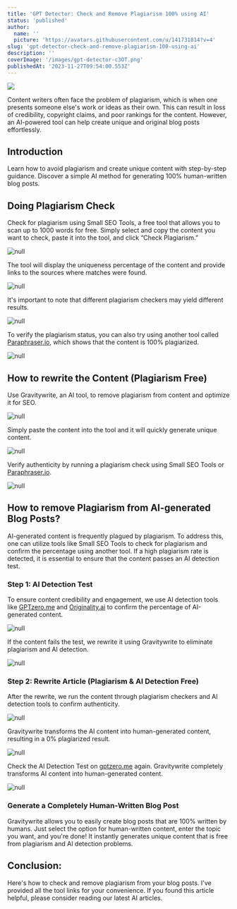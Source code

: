 ```yaml
---
title: 'GPT Detector: Check and Remove Plagiarism 100% using AI'
status: 'published'
author:
  name: ''
  picture: 'https://avatars.githubusercontent.com/u/141731814?v=4'
slug: 'gpt-detector-check-and-remove-plagiarism-100-using-ai'
description: ''
coverImage: '/images/gpt-detector-c3OT.png'
publishedAt: '2023-11-27T09:54:00.553Z'
---
```


![](/images/gpt-detector-gyOD.png)

Content writers often face the problem of plagiarism, which is when one presents someone else's work or ideas as their own. This can result in loss of credibility, copyright claims, and poor rankings for the content. However, an AI-powered tool can help create unique and original blog posts effortlessly.

## **Introduction**

Learn how to avoid plagiarism and create unique content with step-by-step guidance. Discover a simple AI method for generating 100% human-written blog posts.

## **Doing Plagiarism Check**

Check for plagiarism using Small SEO Tools, a free tool that allows you to scan up to 1000 words for free. Simply select and copy the content you want to check, paste it into the tool, and click “Check Plagiarism.”

![null](https://dragganaitool.com/wp-content/uploads/2023/11/image-135.png)

The tool will display the uniqueness percentage of the content and provide links to the sources where matches were found.

![null](https://dragganaitool.com/wp-content/uploads/2023/11/image-136.png)

It's important to note that different plagiarism checkers may yield different results.

![null](https://dragganaitool.com/wp-content/uploads/2023/11/image-137-1024x535.png)

To verify the plagiarism status, you can also try using another tool called [Paraphraser.io](http://Paraphraser.io), which shows that the content is 100% plagiarized.

![null](https://dragganaitool.com/wp-content/uploads/2023/11/image-138-1024x320.png)

## **How to rewrite the Content (Plagiarism Free)**

Use Gravitywrite, an AI tool, to remove plagiarism from content and optimize it for SEO.

![null](https://dragganaitool.com/wp-content/uploads/2023/11/image-139.png)

Simply paste the content into the tool and it will quickly generate unique content.

![null](https://dragganaitool.com/wp-content/uploads/2023/11/image-140-1024x293.png)

Verify authenticity by running a plagiarism check using Small SEO Tools or [Paraphraser.io](http://Paraphraser.io).

![null](https://dragganaitool.com/wp-content/uploads/2023/11/image-141-1024x579.png)

## **How to remove Plagiarism from AI-generated Blog Posts?**

AI-generated content is frequently plagued by plagiarism. To address this, one can utilize tools like Small SEO Tools to check for plagiarism and confirm the percentage using another tool. If a high plagiarism rate is detected, it is essential to ensure that the content passes an AI detection test.

### **Step 1: AI Detection Test**

To ensure content credibility and engagement, we use AI detection tools like [GPTzero.me](http://GPTzero.me) and [Originality.ai](http://Originality.ai) to confirm the percentage of AI-generated content.

![null](https://dragganaitool.com/wp-content/uploads/2023/11/image-142-1024x550.png)

If the content fails the test, we rewrite it using Gravitywrite to eliminate plagiarism and AI detection.

![null](https://dragganaitool.com/wp-content/uploads/2023/11/image-143.png)

### **Step 2: Rewrite Article (Plagiarism & AI Detection Free)**

After the rewrite, we run the content through plagiarism checkers and AI detection tools to confirm authenticity.

![null](https://dragganaitool.com/wp-content/uploads/2023/11/image-144.png)

Gravitywrite transforms the AI content into human-generated content, resulting in a 0% plagiarized result.

![null](https://dragganaitool.com/wp-content/uploads/2023/11/image-145-1024x453.png)

Check the AI Detection Test on [gptzero.me](http://gptzero.me) again. Gravitywrite completely transforms AI content into human-generated content.

![null](https://dragganaitool.com/wp-content/uploads/2023/11/image-146-1024x461.png)

### **Generate a Completely Human-Written Blog Post**

Gravitywrite allows you to easily create blog posts that are 100% written by humans. Just select the option for human-written content, enter the topic you want, and you're done! It instantly generates unique content that is free from plagiarism and AI detection problems.

## **Conclusion:**

Here's how to check and remove plagiarism from your blog posts. I've provided all the tool links for your convenience. If you found this article helpful, please consider reading our latest AI articles.

